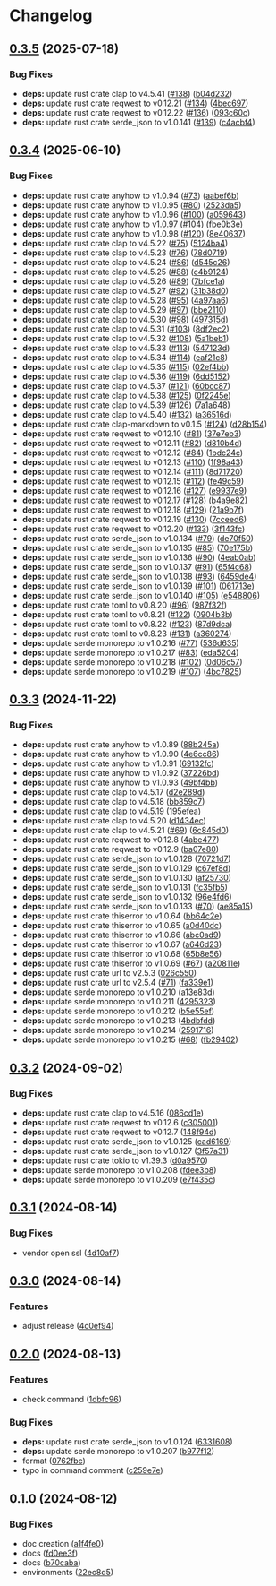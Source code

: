# Changelog

## [0.3.5](https://github.com/LunchTimeCode/hay/compare/v0.3.4...v0.3.5) (2025-07-18)


### Bug Fixes

* **deps:** update rust crate clap to v4.5.41 ([#138](https://github.com/LunchTimeCode/hay/issues/138)) ([b04d232](https://github.com/LunchTimeCode/hay/commit/b04d23241b71e16103b416c3c47756c109d05f69))
* **deps:** update rust crate reqwest to v0.12.21 ([#134](https://github.com/LunchTimeCode/hay/issues/134)) ([4bec697](https://github.com/LunchTimeCode/hay/commit/4bec69715091f96e387afe40c77c0cdba96e5520))
* **deps:** update rust crate reqwest to v0.12.22 ([#136](https://github.com/LunchTimeCode/hay/issues/136)) ([093c60c](https://github.com/LunchTimeCode/hay/commit/093c60c049c668b21fe2825f465e87caac1e7a0f))
* **deps:** update rust crate serde_json to v1.0.141 ([#139](https://github.com/LunchTimeCode/hay/issues/139)) ([c4acbf4](https://github.com/LunchTimeCode/hay/commit/c4acbf448cc4464c1e9a611bbe49c8403fc729fd))

## [0.3.4](https://github.com/LunchTimeCode/hay/compare/v0.3.3...v0.3.4) (2025-06-10)


### Bug Fixes

* **deps:** update rust crate anyhow to v1.0.94 ([#73](https://github.com/LunchTimeCode/hay/issues/73)) ([aabef6b](https://github.com/LunchTimeCode/hay/commit/aabef6b492cc074accff4474f7ebc8f61873b28d))
* **deps:** update rust crate anyhow to v1.0.95 ([#80](https://github.com/LunchTimeCode/hay/issues/80)) ([2523da5](https://github.com/LunchTimeCode/hay/commit/2523da51e5bb5a3b24ea139c909bab22d172b6f0))
* **deps:** update rust crate anyhow to v1.0.96 ([#100](https://github.com/LunchTimeCode/hay/issues/100)) ([a059643](https://github.com/LunchTimeCode/hay/commit/a05964393f30670439db5dad620b1cecfe317107))
* **deps:** update rust crate anyhow to v1.0.97 ([#104](https://github.com/LunchTimeCode/hay/issues/104)) ([fbe0b3e](https://github.com/LunchTimeCode/hay/commit/fbe0b3e7d40e0c47237db221b6bd0058191f46d3))
* **deps:** update rust crate anyhow to v1.0.98 ([#120](https://github.com/LunchTimeCode/hay/issues/120)) ([8e40637](https://github.com/LunchTimeCode/hay/commit/8e40637350c65b8dd1080685a1eb495da3f22c17))
* **deps:** update rust crate clap to v4.5.22 ([#75](https://github.com/LunchTimeCode/hay/issues/75)) ([5124ba4](https://github.com/LunchTimeCode/hay/commit/5124ba4a8cc8daf6063e0df1eecc5804bd3b0acf))
* **deps:** update rust crate clap to v4.5.23 ([#76](https://github.com/LunchTimeCode/hay/issues/76)) ([78d0719](https://github.com/LunchTimeCode/hay/commit/78d0719e1cbc297ad53854f88ddaefabb271fa90))
* **deps:** update rust crate clap to v4.5.24 ([#86](https://github.com/LunchTimeCode/hay/issues/86)) ([d545c26](https://github.com/LunchTimeCode/hay/commit/d545c26239e71a9ca6b03a772a258c1cf2fb7a49))
* **deps:** update rust crate clap to v4.5.25 ([#88](https://github.com/LunchTimeCode/hay/issues/88)) ([c4b9124](https://github.com/LunchTimeCode/hay/commit/c4b91248f0cd12d7dbbdd76225e654c8d74a3fa0))
* **deps:** update rust crate clap to v4.5.26 ([#89](https://github.com/LunchTimeCode/hay/issues/89)) ([7bfce1a](https://github.com/LunchTimeCode/hay/commit/7bfce1a4a337c4dfece32ba41c9c990060b8e2f5))
* **deps:** update rust crate clap to v4.5.27 ([#92](https://github.com/LunchTimeCode/hay/issues/92)) ([31b38d0](https://github.com/LunchTimeCode/hay/commit/31b38d0d5eea49a7da161d4fbe7065edc5060398))
* **deps:** update rust crate clap to v4.5.28 ([#95](https://github.com/LunchTimeCode/hay/issues/95)) ([4a97aa6](https://github.com/LunchTimeCode/hay/commit/4a97aa61a47b8159be5425357644b168100f6de6))
* **deps:** update rust crate clap to v4.5.29 ([#97](https://github.com/LunchTimeCode/hay/issues/97)) ([bbe2110](https://github.com/LunchTimeCode/hay/commit/bbe2110876abeba54887338b150a506f07e6025f))
* **deps:** update rust crate clap to v4.5.30 ([#98](https://github.com/LunchTimeCode/hay/issues/98)) ([497315d](https://github.com/LunchTimeCode/hay/commit/497315d14e62c1eba6fa6f5dfad00e58c8120da9))
* **deps:** update rust crate clap to v4.5.31 ([#103](https://github.com/LunchTimeCode/hay/issues/103)) ([8df2ec2](https://github.com/LunchTimeCode/hay/commit/8df2ec25ee4109e478919715404bc3def736c46f))
* **deps:** update rust crate clap to v4.5.32 ([#108](https://github.com/LunchTimeCode/hay/issues/108)) ([5a1beb1](https://github.com/LunchTimeCode/hay/commit/5a1beb1a0967cd86f4f21acea73e126818b09502))
* **deps:** update rust crate clap to v4.5.33 ([#113](https://github.com/LunchTimeCode/hay/issues/113)) ([547123d](https://github.com/LunchTimeCode/hay/commit/547123dd87707fb16f4db9977cdcf7214710ef1a))
* **deps:** update rust crate clap to v4.5.34 ([#114](https://github.com/LunchTimeCode/hay/issues/114)) ([eaf21c8](https://github.com/LunchTimeCode/hay/commit/eaf21c8d516496f4f7bb9fba3040d8556114dd7b))
* **deps:** update rust crate clap to v4.5.35 ([#115](https://github.com/LunchTimeCode/hay/issues/115)) ([02ef4bb](https://github.com/LunchTimeCode/hay/commit/02ef4bbd158be904ce79b90d7a7d126e6b16a033))
* **deps:** update rust crate clap to v4.5.36 ([#119](https://github.com/LunchTimeCode/hay/issues/119)) ([6dd5152](https://github.com/LunchTimeCode/hay/commit/6dd5152805785261c6367b7118ce4cf2cc693d36))
* **deps:** update rust crate clap to v4.5.37 ([#121](https://github.com/LunchTimeCode/hay/issues/121)) ([60bcc87](https://github.com/LunchTimeCode/hay/commit/60bcc87e8d5d1e39a42ae346faaf630201630a2e))
* **deps:** update rust crate clap to v4.5.38 ([#125](https://github.com/LunchTimeCode/hay/issues/125)) ([0f2245e](https://github.com/LunchTimeCode/hay/commit/0f2245e0ebc9179671345ed6dc7b708de7a06f23))
* **deps:** update rust crate clap to v4.5.39 ([#126](https://github.com/LunchTimeCode/hay/issues/126)) ([7a1a648](https://github.com/LunchTimeCode/hay/commit/7a1a648f3b416feccea2d0f12dd7837f20bd4800))
* **deps:** update rust crate clap to v4.5.40 ([#132](https://github.com/LunchTimeCode/hay/issues/132)) ([a36516d](https://github.com/LunchTimeCode/hay/commit/a36516d13a2737fb54fbe670ed8fb76a34bdb380))
* **deps:** update rust crate clap-markdown to v0.1.5 ([#124](https://github.com/LunchTimeCode/hay/issues/124)) ([d28b154](https://github.com/LunchTimeCode/hay/commit/d28b15466f7ef91b2c63a8f2fe18a537b8bc1db8))
* **deps:** update rust crate reqwest to v0.12.10 ([#81](https://github.com/LunchTimeCode/hay/issues/81)) ([37e7eb3](https://github.com/LunchTimeCode/hay/commit/37e7eb303a611217bf3b2a189d8d9ef26435deba))
* **deps:** update rust crate reqwest to v0.12.11 ([#82](https://github.com/LunchTimeCode/hay/issues/82)) ([d810b4d](https://github.com/LunchTimeCode/hay/commit/d810b4d7b40aefaac01120ba5abce775d96c30cc))
* **deps:** update rust crate reqwest to v0.12.12 ([#84](https://github.com/LunchTimeCode/hay/issues/84)) ([1bdc24c](https://github.com/LunchTimeCode/hay/commit/1bdc24c7179eadb338044fc83f7758af97d8ee93))
* **deps:** update rust crate reqwest to v0.12.13 ([#110](https://github.com/LunchTimeCode/hay/issues/110)) ([1f98a43](https://github.com/LunchTimeCode/hay/commit/1f98a4392d5c3c4191887a0654c88d34c1c3216d))
* **deps:** update rust crate reqwest to v0.12.14 ([#111](https://github.com/LunchTimeCode/hay/issues/111)) ([8d71720](https://github.com/LunchTimeCode/hay/commit/8d7172035b2ed5b9a81509c6e8d2c9eb854e7711))
* **deps:** update rust crate reqwest to v0.12.15 ([#112](https://github.com/LunchTimeCode/hay/issues/112)) ([fe49c59](https://github.com/LunchTimeCode/hay/commit/fe49c590184a50cf14d55c08bb234d7d41f238d2))
* **deps:** update rust crate reqwest to v0.12.16 ([#127](https://github.com/LunchTimeCode/hay/issues/127)) ([e9937e9](https://github.com/LunchTimeCode/hay/commit/e9937e9cfa984eb2ea1e76364ac0aad7765260b4))
* **deps:** update rust crate reqwest to v0.12.17 ([#128](https://github.com/LunchTimeCode/hay/issues/128)) ([b4a9e82](https://github.com/LunchTimeCode/hay/commit/b4a9e826f73b8b7012cc837410cdf87f5e4d29a0))
* **deps:** update rust crate reqwest to v0.12.18 ([#129](https://github.com/LunchTimeCode/hay/issues/129)) ([21a9b7f](https://github.com/LunchTimeCode/hay/commit/21a9b7f26c0957293e9133c4d1b8f9d4d66ad756))
* **deps:** update rust crate reqwest to v0.12.19 ([#130](https://github.com/LunchTimeCode/hay/issues/130)) ([7cceed6](https://github.com/LunchTimeCode/hay/commit/7cceed68aa1a137c00a7a4539df4ed04e1d628fc))
* **deps:** update rust crate reqwest to v0.12.20 ([#133](https://github.com/LunchTimeCode/hay/issues/133)) ([3f143fc](https://github.com/LunchTimeCode/hay/commit/3f143fcbb1194f3cbec10e8400c59225231ea29b))
* **deps:** update rust crate serde_json to v1.0.134 ([#79](https://github.com/LunchTimeCode/hay/issues/79)) ([de70f50](https://github.com/LunchTimeCode/hay/commit/de70f5097ec3fe99a959901ded079bb6d40a80f0))
* **deps:** update rust crate serde_json to v1.0.135 ([#85](https://github.com/LunchTimeCode/hay/issues/85)) ([70e175b](https://github.com/LunchTimeCode/hay/commit/70e175bdee3db10ced6b56b45a4b53cb348765a3))
* **deps:** update rust crate serde_json to v1.0.136 ([#90](https://github.com/LunchTimeCode/hay/issues/90)) ([4eab0ab](https://github.com/LunchTimeCode/hay/commit/4eab0ab8cae2914dbd4a12dbc403ae8a61f36aed))
* **deps:** update rust crate serde_json to v1.0.137 ([#91](https://github.com/LunchTimeCode/hay/issues/91)) ([65f4c68](https://github.com/LunchTimeCode/hay/commit/65f4c68e3ee871d15414225282f621b2d3eb31ed))
* **deps:** update rust crate serde_json to v1.0.138 ([#93](https://github.com/LunchTimeCode/hay/issues/93)) ([6459de4](https://github.com/LunchTimeCode/hay/commit/6459de4a1e88a67accdca0cf604ae5eee846ddd7))
* **deps:** update rust crate serde_json to v1.0.139 ([#101](https://github.com/LunchTimeCode/hay/issues/101)) ([061713e](https://github.com/LunchTimeCode/hay/commit/061713e984675b424a2234b2f7e168e51f12b8fe))
* **deps:** update rust crate serde_json to v1.0.140 ([#105](https://github.com/LunchTimeCode/hay/issues/105)) ([e548806](https://github.com/LunchTimeCode/hay/commit/e548806a1896607aa005700d0ab2bd879cdf72f6))
* **deps:** update rust crate toml to v0.8.20 ([#96](https://github.com/LunchTimeCode/hay/issues/96)) ([987f32f](https://github.com/LunchTimeCode/hay/commit/987f32f24ed25ebf1c674af30bc8807bb32dd154))
* **deps:** update rust crate toml to v0.8.21 ([#122](https://github.com/LunchTimeCode/hay/issues/122)) ([0904b3b](https://github.com/LunchTimeCode/hay/commit/0904b3b181f5e83aaa067c06f6dbf00d950b9736))
* **deps:** update rust crate toml to v0.8.22 ([#123](https://github.com/LunchTimeCode/hay/issues/123)) ([87d9dca](https://github.com/LunchTimeCode/hay/commit/87d9dcaca0d2874d94bfa82a4726691d958f4de0))
* **deps:** update rust crate toml to v0.8.23 ([#131](https://github.com/LunchTimeCode/hay/issues/131)) ([a360274](https://github.com/LunchTimeCode/hay/commit/a360274d826d1d38c9ba1f8dbc727d22ae44deae))
* **deps:** update serde monorepo to v1.0.216 ([#77](https://github.com/LunchTimeCode/hay/issues/77)) ([536d635](https://github.com/LunchTimeCode/hay/commit/536d635dfed76e0a7a7426117b96a1256d7d142b))
* **deps:** update serde monorepo to v1.0.217 ([#83](https://github.com/LunchTimeCode/hay/issues/83)) ([eda5204](https://github.com/LunchTimeCode/hay/commit/eda5204ed4574f2b89af6266f4f5f8234954417c))
* **deps:** update serde monorepo to v1.0.218 ([#102](https://github.com/LunchTimeCode/hay/issues/102)) ([0d06c57](https://github.com/LunchTimeCode/hay/commit/0d06c57f307fafeb1c77ba51e85adcce7dbe7504))
* **deps:** update serde monorepo to v1.0.219 ([#107](https://github.com/LunchTimeCode/hay/issues/107)) ([4bc7825](https://github.com/LunchTimeCode/hay/commit/4bc7825b650a6e5ae4f02025711133808411cdb4))

## [0.3.3](https://github.com/LunchTimeCode/hay/compare/v0.3.2...v0.3.3) (2024-11-22)


### Bug Fixes

* **deps:** update rust crate anyhow to v1.0.89 ([88b245a](https://github.com/LunchTimeCode/hay/commit/88b245aaa456b939645afde40b12bb212ee54134))
* **deps:** update rust crate anyhow to v1.0.90 ([4e6cc86](https://github.com/LunchTimeCode/hay/commit/4e6cc86156f31ae08123367d3120fecd254ec5bf))
* **deps:** update rust crate anyhow to v1.0.91 ([69132fc](https://github.com/LunchTimeCode/hay/commit/69132fcf2d02b47bebcc52e24bbb7bea4b8af504))
* **deps:** update rust crate anyhow to v1.0.92 ([37226bd](https://github.com/LunchTimeCode/hay/commit/37226bdbc3950b931c74215cad5fdf1e6f09ae1d))
* **deps:** update rust crate anyhow to v1.0.93 ([49bf4bb](https://github.com/LunchTimeCode/hay/commit/49bf4bb73e418acb15bce888a3b99f0afa28c617))
* **deps:** update rust crate clap to v4.5.17 ([d2e289d](https://github.com/LunchTimeCode/hay/commit/d2e289d75d09ad67e6f5c9b9c8d096940195faf6))
* **deps:** update rust crate clap to v4.5.18 ([bb859c7](https://github.com/LunchTimeCode/hay/commit/bb859c77da4aaa1bff21e017ba1baf59fb811376))
* **deps:** update rust crate clap to v4.5.19 ([195efea](https://github.com/LunchTimeCode/hay/commit/195efeaebe83a65c65d6fa0d6a25689f96edcd77))
* **deps:** update rust crate clap to v4.5.20 ([d1434ec](https://github.com/LunchTimeCode/hay/commit/d1434ec2823db262fd318b1935543d8c1ec4d327))
* **deps:** update rust crate clap to v4.5.21 ([#69](https://github.com/LunchTimeCode/hay/issues/69)) ([6c845d0](https://github.com/LunchTimeCode/hay/commit/6c845d029565e3ba62f463707b5bf23bbea6e6ba))
* **deps:** update rust crate reqwest to v0.12.8 ([4abe477](https://github.com/LunchTimeCode/hay/commit/4abe4774c2e3c678d903d02c122ac5de76f6764f))
* **deps:** update rust crate reqwest to v0.12.9 ([ba07e80](https://github.com/LunchTimeCode/hay/commit/ba07e80c5b0b9f94f5f02c11171de662a1b01327))
* **deps:** update rust crate serde_json to v1.0.128 ([70721d7](https://github.com/LunchTimeCode/hay/commit/70721d7f4cdc905bcc2e15abc33d8f848a87ae5f))
* **deps:** update rust crate serde_json to v1.0.129 ([c67ef8d](https://github.com/LunchTimeCode/hay/commit/c67ef8dcc12a2222df8b412ef263fe0f2b5f8a4b))
* **deps:** update rust crate serde_json to v1.0.130 ([af25730](https://github.com/LunchTimeCode/hay/commit/af25730661d3005b776d34c0dee6e619dc95fd15))
* **deps:** update rust crate serde_json to v1.0.131 ([fc35fb5](https://github.com/LunchTimeCode/hay/commit/fc35fb555bd6c9f4a5c5b4f1f6fffdf37c71772a))
* **deps:** update rust crate serde_json to v1.0.132 ([96e4fd6](https://github.com/LunchTimeCode/hay/commit/96e4fd65a29d75032697750b822c5817d1ef4eae))
* **deps:** update rust crate serde_json to v1.0.133 ([#70](https://github.com/LunchTimeCode/hay/issues/70)) ([ae85a15](https://github.com/LunchTimeCode/hay/commit/ae85a15d9a5c6fb6916a6ba42fd03ab1f8b94718))
* **deps:** update rust crate thiserror to v1.0.64 ([bb64c2e](https://github.com/LunchTimeCode/hay/commit/bb64c2e8a08163d563c70e3e1a27c33b7678c2ff))
* **deps:** update rust crate thiserror to v1.0.65 ([a0d40dc](https://github.com/LunchTimeCode/hay/commit/a0d40dc4dedb9d59e3a6d67b79cf48299c56f847))
* **deps:** update rust crate thiserror to v1.0.66 ([abc0ad9](https://github.com/LunchTimeCode/hay/commit/abc0ad957864961739cf69e2558e2f7b03f1f614))
* **deps:** update rust crate thiserror to v1.0.67 ([a646d23](https://github.com/LunchTimeCode/hay/commit/a646d2305cd74e8a4767f4308d2da86561157bf4))
* **deps:** update rust crate thiserror to v1.0.68 ([65b8e56](https://github.com/LunchTimeCode/hay/commit/65b8e567c17b151fe5996314be89ef6be10e81a1))
* **deps:** update rust crate thiserror to v1.0.69 ([#67](https://github.com/LunchTimeCode/hay/issues/67)) ([a20811e](https://github.com/LunchTimeCode/hay/commit/a20811e4dff178d2f28f57bcb1f1da04d0360288))
* **deps:** update rust crate url to v2.5.3 ([026c550](https://github.com/LunchTimeCode/hay/commit/026c55085c97e832df83a900df0abac537c987e9))
* **deps:** update rust crate url to v2.5.4 ([#71](https://github.com/LunchTimeCode/hay/issues/71)) ([fa339e1](https://github.com/LunchTimeCode/hay/commit/fa339e13d3bf2df5d952c338cb1dcbd4a2332e0d))
* **deps:** update serde monorepo to v1.0.210 ([a13e83d](https://github.com/LunchTimeCode/hay/commit/a13e83d21df3d8a70abdbdecb145078080897890))
* **deps:** update serde monorepo to v1.0.211 ([4295323](https://github.com/LunchTimeCode/hay/commit/4295323d88264e6d7778d0b35be887192f91444d))
* **deps:** update serde monorepo to v1.0.212 ([b5e55ef](https://github.com/LunchTimeCode/hay/commit/b5e55ef554421a61ce1123c969ba89d74156b0ac))
* **deps:** update serde monorepo to v1.0.213 ([4bdbfdd](https://github.com/LunchTimeCode/hay/commit/4bdbfdd48f4b739efa31ae3063c4fa99d0994743))
* **deps:** update serde monorepo to v1.0.214 ([2591716](https://github.com/LunchTimeCode/hay/commit/2591716c521b64c5cc119092eb7b79a356048ef2))
* **deps:** update serde monorepo to v1.0.215 ([#68](https://github.com/LunchTimeCode/hay/issues/68)) ([fb29402](https://github.com/LunchTimeCode/hay/commit/fb2940227f732766e93092d6a8f1656efe6628c8))

## [0.3.2](https://github.com/LunchTimeCode/hay/compare/v0.3.1...v0.3.2) (2024-09-02)


### Bug Fixes

* **deps:** update rust crate clap to v4.5.16 ([086cd1e](https://github.com/LunchTimeCode/hay/commit/086cd1e5fa86685afd8f1e90914bb88c09baed1d))
* **deps:** update rust crate reqwest to v0.12.6 ([c305001](https://github.com/LunchTimeCode/hay/commit/c3050016df2f6bc93f7f5b7c5fb9240ce6620f64))
* **deps:** update rust crate reqwest to v0.12.7 ([148f94d](https://github.com/LunchTimeCode/hay/commit/148f94dedf33a9dcbd649665167f0f2acf662117))
* **deps:** update rust crate serde_json to v1.0.125 ([cad6169](https://github.com/LunchTimeCode/hay/commit/cad6169eeca6ac17db5f02f0f2c309db34bd00d4))
* **deps:** update rust crate serde_json to v1.0.127 ([3f57a31](https://github.com/LunchTimeCode/hay/commit/3f57a313284472187e9984cfb6c2c533ea27d122))
* **deps:** update rust crate tokio to v1.39.3 ([d0a9570](https://github.com/LunchTimeCode/hay/commit/d0a957024c341c2f57fd4efe80282c357a4832f0))
* **deps:** update serde monorepo to v1.0.208 ([fdee3b8](https://github.com/LunchTimeCode/hay/commit/fdee3b8adedb5f4e94ca6d4f409562304b9ced27))
* **deps:** update serde monorepo to v1.0.209 ([e7f435c](https://github.com/LunchTimeCode/hay/commit/e7f435c1ecf0d88a330b093cabe37dff7f1ebe42))

## [0.3.1](https://github.com/LunchTimeCode/hay/compare/v0.3.0...v0.3.1) (2024-08-14)


### Bug Fixes

* vendor open ssl ([4d10af7](https://github.com/LunchTimeCode/hay/commit/4d10af7c4c0d0c26cdd93d950a3d244e24c5bbfb))

## [0.3.0](https://github.com/LunchTimeCode/hay/compare/v0.2.0...v0.3.0) (2024-08-14)


### Features

* adjust release ([4c0ef94](https://github.com/LunchTimeCode/hay/commit/4c0ef94b12dffaac60edee17b4831c45b2dec912))

## [0.2.0](https://github.com/LunchTimeCode/hay/compare/v0.1.0...v0.2.0) (2024-08-13)


### Features

* check command ([1dbfc96](https://github.com/LunchTimeCode/hay/commit/1dbfc9623f23d749dc90cfa48f5e5596f0e7c23d))


### Bug Fixes

* **deps:** update rust crate serde_json to v1.0.124 ([6331608](https://github.com/LunchTimeCode/hay/commit/6331608c7263b72df3a555f8662b810b6a611ad2))
* **deps:** update serde monorepo to v1.0.207 ([b977f12](https://github.com/LunchTimeCode/hay/commit/b977f1223215628dcadcc1f1f8f703485cafcbc7))
* format ([0762fbc](https://github.com/LunchTimeCode/hay/commit/0762fbcaaeae3fc44d6364be4edfe962a2823d67))
* typo in command comment ([c259e7e](https://github.com/LunchTimeCode/hay/commit/c259e7ed6ebe521991a9f54d970b870a50b30be3))

## 0.1.0 (2024-08-12)


### Bug Fixes

* doc creation ([a1f4fe0](https://github.com/LunchTimeCode/hay/commit/a1f4fe093de001c415ce86b67b0ced96a04ad50c))
* docs ([fd0ee3f](https://github.com/LunchTimeCode/hay/commit/fd0ee3f6995b1aa968f8b87dcc2cbcbd4e1495a7))
* docs ([b70caba](https://github.com/LunchTimeCode/hay/commit/b70cabad565b1d1d877a6d843912287d46a55676))
* environments ([22ec8d5](https://github.com/LunchTimeCode/hay/commit/22ec8d5edd8f698a9ae856f24c82466c14cbff29))
